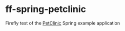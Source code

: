 # ff-spring-petclinic
Firefly test of the [PetClinic](https://github.com/spring-projects/spring-petclinic) Spring example application
